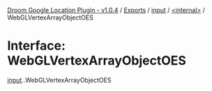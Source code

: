 [Droom Google Location Plugin - v1.0.4](../README.md) / [Exports](../modules.md) / [input](../modules/input.md) / [<internal\>](../modules/input._internal_.md) / WebGLVertexArrayObjectOES

# Interface: WebGLVertexArrayObjectOES

[input](../modules/input.md).[<internal>](../modules/input._internal_.md).WebGLVertexArrayObjectOES
